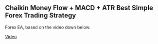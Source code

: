 ## Chaikin Money Flow + MACD + ATR Best Simple Forex Trading Strategy

Forex EA, based on the video down below.

[Video](https://www.youtube.com/watch?v=KLLKVQoC2hY)
